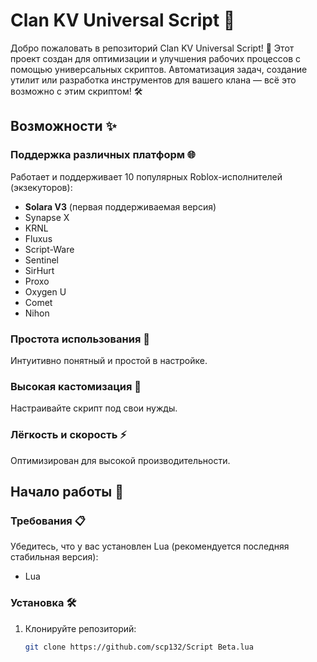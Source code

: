 # Clan KV Universal Script 🚀

Добро пожаловать в репозиторий Clan KV Universal Script! 🎉 Этот проект создан для оптимизации и улучшения рабочих процессов с помощью универсальных скриптов. Автоматизация задач, создание утилит или разработка инструментов для вашего клана — всё это возможно с этим скриптом! 🛠️

## Возможности ✨

### Поддержка различных платформ 🌐
Работает и поддерживает 10 популярных Roblox-исполнителей (экзекуторов):

- **Solara V3** (первая поддерживаемая версия)
- Synapse X
- KRNL
- Fluxus
- Script-Ware
- Sentinel
- SirHurt
- Proxo
- Oxygen U
- Comet
- Nihon

### Простота использования 🎯
Интуитивно понятный и простой в настройке.

### Высокая кастомизация 🔧
Настраивайте скрипт под свои нужды.

### Лёгкость и скорость ⚡
Оптимизирован для высокой производительности.

## Начало работы 🏁

### Требования 📋

Убедитесь, что у вас установлен Lua (рекомендуется последняя стабильная версия):

- Lua

### Установка 🛠️

1. Клонируйте репозиторий:

   ```bash
   git clone https://github.com/scp132/Script Beta.lua
